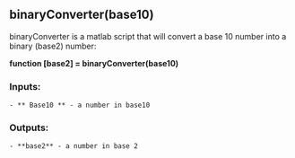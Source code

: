 ## binaryConverter(base10)

binaryConverter is a matlab script that will convert a base 10 number into a binary (base2) number:

**function [base2] = binaryConverter(base10)**

### Inputs:
    - ** Base10 ** - a number in base10

### Outputs:
    - **base2** - a number in base 2
